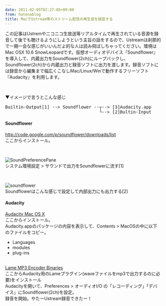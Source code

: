```yaml
---
date: 2011-02-05T02:27:05+09:00
from: hatenablog
title: MacでUstream等のストリーム配信の再生音を録音する
---
```


<p>この記事はUstremやニコニコ生放送等リアルタイムで再生されている音源を録音して後でも聴けるようにしようという主旨の話をするので、Ustreamは刹那的で一期一会な感じがいいんだよ的な人は読み飛ばしちゃってください。環境はMac OSX 10.6 SnowLeopardです。仮想オーディオデバイス『Soundflower』を導入して、内蔵出力をSoundflower(2ch)にループバックし、Soundflower(2ch)から内蔵出力と録音ソフトに出力を渡します。録音ソフトには録音から編集まで幅広くこなしMac/Linux/Winで動作するフリーソフト『Audacity』を利用します。</p><br>
<p>▼イメージで言うとこんな感じ</p>
<pre class="code lang-txt" data-lang="txt" data-unlink>Builtin-Output[1] --&gt; Soundflower --┬--&gt; [3]Audacity.app
                                    └--&gt; [2]Bultin-Input
</pre>
<div class="section">
    <h4>Soundflower</h4>
    <p><a href="http://code.google.com/p/soundflower/downloads/list">http://code.google.com/p/soundflower/downloads/list</a><br>
ここからインストール。</p>
<br>
<p><img src="http://gyazo.com/684aa143d42ca1b77a6000592766954f.png" alt="SoundPreferencePane"><br>
システム環境設定 &gt; サウンドで出力をSoundflowerに流す[1]</p>
<br>
<p><img src="http://gyazo.com/456406f92c2f43d8acf2aea48cc9338d.png" alt="soundflower"><br>
Soundflowerはこんな感じで設定して内部出力にも出力する[2]</p>
<p></p>

</div>
<div class="section">
    <h4>Audacity</h4>
    <p><a href="http://audacity.sourceforge.net/download/beta_mac">Audacity Mac OS X</a><br>
ここからインストール。<br>
Audacity.appのパッケージの内容を表示して、Contents &gt; MacOSの中に以下のファイルをコピー。</p>

<ul>
<li>Languages</li>
<li>modules</li>
<li>plug-ins</li>
</ul>
<p><br>
<a href="http://lame.buanzo.com.ar/">Lame MP3 Encoder Binaries</a><br>
ここからAudacity用のLameプラグイン(waveファイルをmp3で出力するのに必要)をインストール<br>
Audacityを開いて、Preferences &gt; オーディオI/O の「レコーディング」「デバイス」にSoundflower(2ch)を設定。<br>
録音を開始。やたーUstream録音できたー！</p>

</div>
